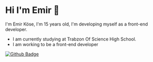 # Hi I'm Emir 👋
I'm Emir Köse, I'm 15 years old, I'm developing myself as a front-end developer.
* I am currently studying at Trabzon Of Science High School.
* I am working to be a front-end developer


[![Github Badge](https://img.shields.io/badge/-Github-000?style=quare&labelColor=000&logo=Github&logoColor=white&link=link)](link)
